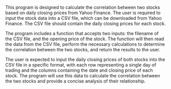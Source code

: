 This program is designed to calculate the correlation between two stocks based on daily closing prices from Yahoo Finance. The user is required to input the stock data into a CSV file, which can be downloaded from Yahoo Finance. The CSV file should contain the daily closing prices for each stock.

The program includes a function that accepts two inputs: the filename of the CSV file, and the opening price of the stock. The function will then read the data from the CSV file, perform the necessary calculations to determine the correlation between the two stocks, and return the results to the user.

The user is expected to input the daily closing prices of both stocks into the CSV file in a specific format, with each row representing a single day of trading and the columns containing the date and closing price of each stock. The program will use this data to calculate the correlation between the two stocks and provide a concise analysis of their relationship.
